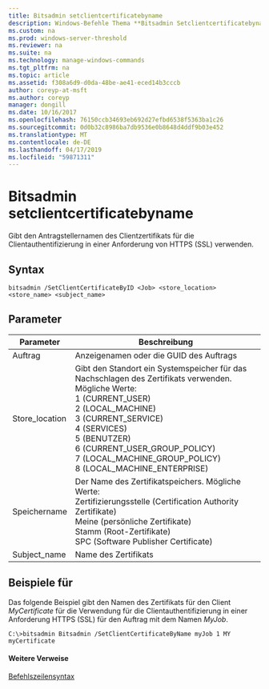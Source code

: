 ```yaml
---
title: Bitsadmin setclientcertificatebyname
description: Windows-Befehle Thema **Bitsadmin Setclientcertificatebyname** -gibt den Antragstellernamen des Clientzertifikats für die Clientauthentifizierung in einer Anforderung von HTTPS (SSL) verwenden.
ms.custom: na
ms.prod: windows-server-threshold
ms.reviewer: na
ms.suite: na
ms.technology: manage-windows-commands
ms.tgt_pltfrm: na
ms.topic: article
ms.assetid: f308a6d9-d0da-48be-ae41-eced14b3cccb
author: coreyp-at-msft
ms.author: coreyp
manager: dongill
ms.date: 10/16/2017
ms.openlocfilehash: 76150ccb34693eb692d27efbd6538f5363ba1c26
ms.sourcegitcommit: 0d0b32c8986ba7db9536e0b8648d4ddf9b03e452
ms.translationtype: MT
ms.contentlocale: de-DE
ms.lasthandoff: 04/17/2019
ms.locfileid: "59871311"
---
```

# <a name="bitsadmin-setclientcertificatebyname"></a>Bitsadmin setclientcertificatebyname



Gibt den Antragstellernamen des Clientzertifikats für die Clientauthentifizierung in einer Anforderung von HTTPS (SSL) verwenden.

## <a name="syntax"></a>Syntax

```
bitsadmin /SetClientCertificateByID <Job> <store_location> <store_name> <subject_name>
```

## <a name="parameters"></a>Parameter

|Parameter|Beschreibung|
|---------|-----------|
|Auftrag|Anzeigenamen oder die GUID des Auftrags|
|Store_location|Gibt den Standort ein Systemspeicher für das Nachschlagen des Zertifikats verwenden. Mögliche Werte:</br>1 (CURRENT_USER)</br>2 (LOCAL_MACHINE)</br>3 (CURRENT_SERVICE)</br>4 (SERVICES)</br>5 (BENUTZER)</br>6 (CURRENT_USER_GROUP_POLICY)</br>7 (LOCAL_MACHINE_GROUP_POLICY)</br>8 (LOCAL_MACHINE_ENTERPRISE)|
|Speichername|Der Name des Zertifikatspeichers. Mögliche Werte:</br>Zertifizierungsstelle (Certification Authority Zertifikate)</br>Meine (persönliche Zertifikate)</br>Stamm (Root-Zertifikate)</br>SPC (Software Publisher Certificate)|
|Subject_name|Name des Zertifikats|

## <a name="BKMK_examples"></a>Beispiele für

Das folgende Beispiel gibt den Namen des Zertifikats für den Client *MyCertificate* für die Verwendung für die Clientauthentifizierung in einer Anforderung HTTPS (SSL) für den Auftrag mit dem Namen *MyJob*.
```
C:\>bitsadmin Bitsadmin /SetClientCertificateByName myJob 1 MY myCertificate 
```

#### <a name="additional-references"></a>Weitere Verweise

[Befehlszeilensyntax](command-line-syntax-key.md)
